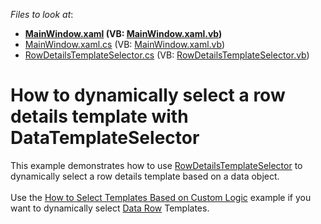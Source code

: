 <!-- default file list -->
*Files to look at*:

* **[MainWindow.xaml](./CS/Grid_RowDetailsTemplateSelector/MainWindow.xaml) (VB: [MainWindow.xaml.vb](./VB/Grid_RowDetailsTemplateSelector/MainWindow.xaml.vb))**
* [MainWindow.xaml.cs](./CS/Grid_RowDetailsTemplateSelector/MainWindow.xaml.cs) (VB: [MainWindow.xaml.vb](./VB/Grid_RowDetailsTemplateSelector/MainWindow.xaml.vb))
* [RowDetailsTemplateSelector.cs](./CS/Grid_RowDetailsTemplateSelector/RowDetailsTemplateSelector.cs) (VB: [RowDetailsTemplateSelector.vb](./VB/Grid_RowDetailsTemplateSelector/RowDetailsTemplateSelector.vb))
<!-- default file list end -->
# How to dynamically select a row details template with DataTemplateSelector


<p>This example demonstrates how to use <a href="https://documentation.devexpress.com/WPF/DevExpress.Xpf.Grid.TableView.RowDetailsTemplateSelector.property">RowDetailsTemplateSelector</a> to dynamically select a row details template based on a data object.<br><br>Use the <a href="https://www.devexpress.com/Support/Center/p/E1667">How to Select Templates Based on Custom Logic</a> example if you want to dynamically select <a href="https://documentation.devexpress.com/WPF/6321/Controls-and-Libraries/Data-Grid/Visual-Elements/Table-View-Elements/Data-Row">Data Row</a> Templates.</p>

<br/>



